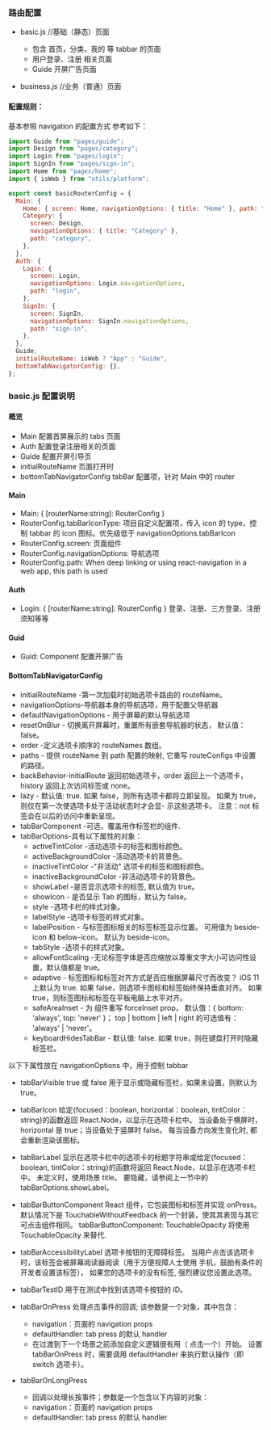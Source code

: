 ### 路由配置

- basic.js //基础（静态）页面

  - 包含 首页，分类，我的 等 tabbar 的页面
  - 用户登录、注册 相关页面
  - Guide 开屏广告页面

- business.js //业务（普通）页面

#### 配置规则：

基本参照 navigation 的配置方式
参考如下：

```javascript
import Guide from "pages/guide";
import Design from "pages/category";
import Login from "pages/login";
import SignIn from "pages/sign-in";
import Home from "pages/home";
import { isWeb } from "utils/platform";

export const basicRouterConfig = {
  Main: {
    Home: { screen: Home, navigationOptions: { title: "Home" }, path: "index" },
    Category: {
      screen: Design,
      navigationOptions: { title: "Category" },
      path: "category",
    },
  },
  Auth: {
    Login: {
      screen: Login,
      navigationOptions: Login.navigationOptions,
      path: "login",
    },
    SignIn: {
      screen: SignIn,
      navigationOptions: SignIn.navigationOptions,
      path: "sign-in",
    },
  },
  Guide,
  initialRouteName: isWeb ? "App" : "Guide",
  bottomTabNavigatorConfig: {},
};
```

### basic.js 配置说明

#### 概览

- Main 配置首屏展示的 tabs 页面
- Auth 配置登录注册相关的页面
- Guide 配置开屏引导页
- initialRouteName 页面打开时
- bottomTabNavigatorConfig tabBar 配置项，针对 Main 中的 router

#### Main

- Main: { [routerName:string]: RouterConfig }
- RouterConfig.tabBarIconType: 项目自定义配置项，传入 icon 的 type，控制 tabbar 的 icon 图标。优先级低于 navigationOptions.tabBarIcon
- RouterConfig.screen: 页面组件
- RouterConfig.navigationOptions: 导航选项
- RouterConfig.path: When deep linking or using react-navigation in a web app, this path is used

#### Auth

- Login: { [routerName:string]: RouterConfig } 登录、注册、三方登录、注册须知等等

#### Guid

- Guid: Component 配置开屏广告

#### BottomTabNavigatorConfig

- initialRouteName -第一次加载时初始选项卡路由的 routeName。
- navigationOptions-导航器本身的导航选项，用于配置父导航器
- defaultNavigationOptions - 用于屏幕的默认导航选项
- resetOnBlur - 切换离开屏幕时，重置所有嵌套导航器的状态， 默认值： false。
- order -定义选项卡顺序的 routeNames 数组。
- paths - 提供 routeName 到 path 配置的映射, 它重写 routeConfigs 中设置的路径。
- backBehavior-initialRoute 返回初始选项卡，order 返回上一个选项卡，history 返回上次访问标签或 none。
- lazy - 默认值: true. 如果 false，则所有选项卡都将立即呈现。 如果为 true，则仅在第一次使选项卡处于活动状态时才会显- 示这些选项卡。 注意：not 标签会在以后的访问中重新呈现。
- tabBarComponent -可选，覆盖用作标签栏的组件.
- tabBarOptions-具有以下属性的对象：
  - activeTintColor -活动选项卡的标签和图标颜色。
  - activeBackgroundColor -活动选项卡的背景色。
  - inactiveTintColor -"非活动" 选项卡的标签和图标颜色。
  - inactiveBackgroundColor -非活动选项卡的背景色。
  - showLabel -是否显示选项卡的标签, 默认值为 true。
  - showIcon - 是否显示 Tab 的图标，默认为 false。
  - style -选项卡栏的样式对象。
  - labelStyle -选项卡标签的样式对象。
  - labelPosition - 与标签图标相关的标签标签显示位置。 可用值为 beside-icon 和 below-icon。 默认为 beside-icon。
  - tabStyle -选项卡的样式对象。
  - allowFontScaling -无论标签字体是否应缩放以尊重文字大小可访问性设置，默认值都是 true。
  - adaptive - 标签图标和标签对齐方式是否应根据屏幕尺寸而改变？ iOS 11 上默认为 true. 如果 false，则选项卡图标和标签始终保持垂直对齐。 如果 true，则标签图标和标签在平板电脑上水平对齐。
  - safeAreaInset - 为 <SafeAreaView> 组件重写 forceInset prop， 默认值：{ bottom: 'always', top: 'never' }； top | bottom | left | right 的可选值有： 'always' | 'never'。
  - keyboardHidesTabBar - 默认值: false. 如果 true，则在键盘打开时隐藏标签栏。

以下下属性放在 navigationOptions 中，用于控制 tabbar

- tabBarVisible true 或 false 用于显示或隐藏标签栏，如果未设置，则默认为 true。

- tabBarIcon 给定{focused：boolean, horizo​​ntal：boolean, tintColor：string}的函数返回 React.Node，以显示在选项卡栏中。 当设备处于横屏时，horizontal 是 true；当设备处于竖屏时 false。 每当设备方向发生变化时, 都会重新渲染该图标。

- tabBarLabel 显示在选项卡栏中的选项卡的标题字符串或给定{focused：boolean, tintColor：string}的函数将返回 React.Node，以显示在选项卡栏中。 未定义时，使用场景 title。 要隐藏，请参阅上一节中的 tabBarOptions.showLabel。

- tabBarButtonComponent React 组件，它包装图标和标签并实现 onPress。 默认情况下是 TouchableWithoutFeedback 的一个封装，使其其表现与其它可点击组件相同。 tabBarButtonComponent: TouchableOpacity 将使用 TouchableOpacity 来替代.

- tabBarAccessibilityLabel 选项卡按钮的无障碍标签。 当用户点击该选项卡时，该标签会被屏幕阅读器阅读（用于方便视障人士使用 手机，鼓励有条件的开发者设置该标签）， 如果您的选项卡的没有标签, 强烈建议您设置此选项。

- tabBarTestID 用于在测试中找到该选项卡按钮的 ID。

- tabBarOnPress 处理点击事件的回调; 该参数是一个对象，其中包含：

  - navigation：页面的 navigation props
  - defaultHandler: tab press 的默认 handler
  - 在过渡到下一个场景之前添加自定义逻辑很有用（ 点击一个）开始。 设置 tabBarOnPress 时，需要调用 defaultHandler 来执行默认操作（即 switch 选项卡）。

- tabBarOnLongPress
  - 回调以处理长按事件；参数是一个包含以下内容的对象：
  - navigation：页面的 navigation props
  - defaultHandler: tab press 的默认 handler
